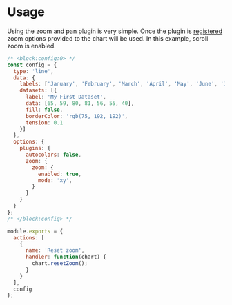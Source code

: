 # Usage

Using the zoom and pan plugin is very simple. Once the plugin is [registered](./integration) zoom options provided to the chart will be used. In this example, scroll zoom is enabled.

```js chart-editor
/* <block:config:0> */
const config = {
  type: 'line',
  data: {
    labels: ['January', 'February', 'March', 'April', 'May', 'June', 'July'],
    datasets: [{
      label: 'My First Dataset',
      data: [65, 59, 80, 81, 56, 55, 40],
      fill: false,
      borderColor: 'rgb(75, 192, 192)',
      tension: 0.1
    }]
  },
  options: {
    plugins: {
      autocolors: false,
      zoom: {
        zoom: {
          enabled: true,
          mode: 'xy',
        }
      }
    }
  }
};
/* </block:config> */

module.exports = {
  actions: [
    {
      name: 'Reset zoom',
      handler: function(chart) {
        chart.resetZoom();
      }
    }
  ],
  config
};
```

